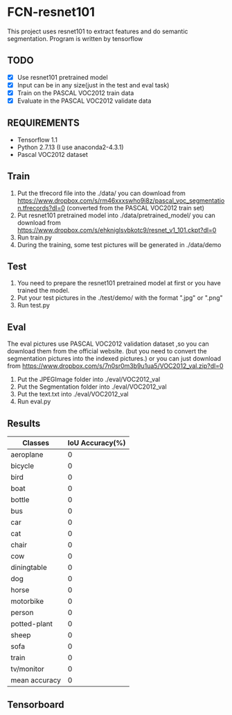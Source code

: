 # FCN-resnet101

This project uses resnet101 to extract features and do semantic segmentation.
Program is written by tensorflow

## TODO
- [x] Use resnet101 pretrained model
- [x] Input can be in any size(just in the test and eval task)
- [x] Train on the PASCAL VOC2012 train data 
- [x] Evaluate in the PASCAL VOC2012 validate data

## REQUIREMENTS
- Tensorflow 1.1
- Python 2.7.13 (I use anaconda2-4.3.1)
- Pascal VOC2012 dataset

## Train
1. Put the tfrecord file into the ./data/  you can download from  https://www.dropbox.com/s/rm46xxxswho9i8z/pascal_voc_segmentation.tfrecords?dl=0 (converted from the PASCAL VOC2012 train set)
2. Put resnet101 pretrained model into ./data/pretrained_model/   you can download from https://www.dropbox.com/s/ehkniglsvbkotc9/resnet_v1_101.ckpt?dl=0
3. Run train.py
4. During the training, some test pictures will be generated in ./data/demo


## Test
1. You need to prepare the resnet101 pretrained model at first or you have trained the model.
2. Put your test pictures in the ./test/demo/ with the format ".jpg" or ".png"
3. Run test.py

## Eval
The eval pictures use PASCAL VOC2012 validation dataset ,so you can download them from the official website.
(but you need to convert the segmentation pictures into the indexed pictures.) 
or you can just download from https://www.dropbox.com/s/7n0sr0m3b9u1ua5/VOC2012_val.zip?dl=0
1. Put the JPEGImage folder into ./eval/VOC2012_val
2. Put the Segmentation folder into ./eval/VOC2012_val
3. Put the text.txt into ./eval/VOC2012_val
4. Run eval.py


## Results
Classes | IoU Accuracy(%)
------------ | -------------
aeroplane | 0
bicycle | 0
bird | 0
boat | 0
bottle | 0
bus | 0
car | 0
cat | 0
chair | 0
cow | 0
diningtable | 0
dog | 0
horse | 0
motorbike | 0
person | 0
potted-plant | 0
sheep | 0
sofa | 0
train | 0
tv/monitor | 0
mean accuracy | 0

## Tensorboard


